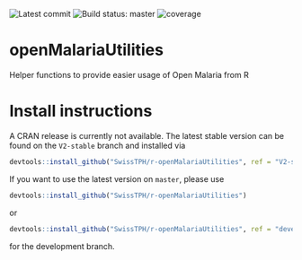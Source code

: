 ![Latest commit](https://img.shields.io/github/last-commit/SwissTPH/r-openMalariaUtilities/master?style=flat-square)
![Build status: master](https://img.shields.io/github/workflow/status/SwissTPH/r-openMalariaUtilities/R-CMD-check/master?style=flat-square)
![coverage](https://img.shields.io/endpoint?url=https://gist.githubusercontent.com/rogoersTPH/db82500941e9bea7d7a5c0bfd5e6db8d/raw/cover.json)


# openMalariaUtilities

Helper functions to provide easier usage of Open Malaria from R

# Install instructions

A CRAN release is currently not available. The latest stable version can be
found on the `V2-stable` branch and installed via

``` R
devtools::install_github("SwissTPH/r-openMalariaUtilities", ref = "V2-stable")
```

If you want to use the latest version on `master`, please use

``` R
devtools::install_github("SwissTPH/r-openMalariaUtilities")
```

or

``` R
devtools::install_github("SwissTPH/r-openMalariaUtilities", ref = "develop")
```

for the development branch.
